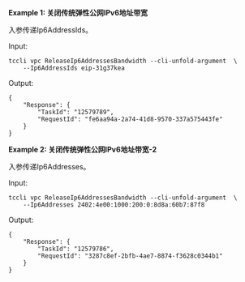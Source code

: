 **Example 1: 关闭传统弹性公网IPv6地址带宽**

入参传递Ip6AddressIds。

Input: 

```
tccli vpc ReleaseIp6AddressesBandwidth --cli-unfold-argument  \
    --Ip6AddressIds eip-31g37kea
```

Output: 
```
{
    "Response": {
        "TaskId": "12579789",
        "RequestId": "fe6aa94a-2a74-41d8-9570-337a575443fe"
    }
}
```

**Example 2: 关闭传统弹性公网IPv6地址带宽-2**

入参传递Ip6Addresses。

Input: 

```
tccli vpc ReleaseIp6AddressesBandwidth --cli-unfold-argument  \
    --Ip6Addresses 2402:4e00:1000:200:0:8d8a:60b7:87f8
```

Output: 
```
{
    "Response": {
        "TaskId": "12579786",
        "RequestId": "3287c8ef-2bfb-4ae7-8874-f3628c0344b1"
    }
}
```

